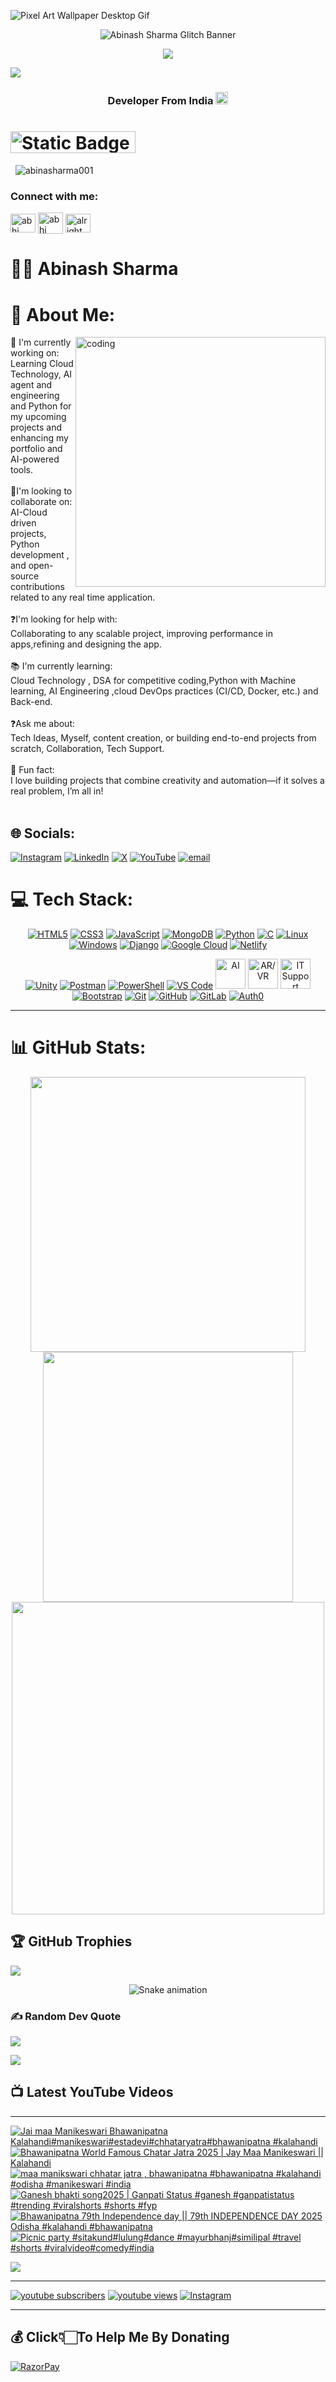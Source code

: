 ![Pixel Art Wallpaper Desktop Gif](https://github.com/user-attachments/assets/68b05b87-a235-4916-82e3-b3d8bfa59896)
<p align="center">
  <img src="https://svg-banners.vercel.app/api?type=glitch&text1=Abinash%20Sharma&width=800&height=200" alt="Abinash Sharma Glitch Banner"/>
</p>


<p align="center">
  <a href="https://github.com/abinasharma001">
  </a>
</p>

<p align="center">
  <img src="https://readme-typing-svg.demolab.com/?lines=A%20Developer%2C%20Content%20Creator%20Who%20Always%20Learning;MCA%20Graduate%20Interested%20in%20Cloud%20Technologies%20%26%20AI%20Solutions;AR%2FVR%20%26%20Gen%20AI%20Enthusiast%20%7C%20Python%20Developer%20%7C%20Unity;Passionate%20About%20Innovative%20Software%20Solutions&font=Fira%20Code&center=true&width=990&height=44&duration=4000&pause=1000&color=FFD700&color2=FF8C00&vCenter=true&size=26&cursor=underscore" />
</p>
<img src="https://user-images.githubusercontent.com/73097560/115834477-dbab4500-a447-11eb-908a-139a6edaec5c.gif">
<body>

<h3 align="center">  Developer From India <img src="https://flagcdn.com/w20/in.png" width="20"/></h3>  
<img align="right"  
     width="400"  
     style="border-radius: 100;">

<h1> <img alt="Static Badge" src="https://img.shields.io/badge/Glad%20To%20See%20You%20Here%20!-8A2BE2"width="200" height="35"></h1> &nbsp;&nbsp;<img src="https://komarev.com/ghpvc/?username=abinasharma001&label=Profile%20views&color=0e75b6&style=flat" alt="abinasharma001" />
<h3 align="left">Connect with me:</h3>
<p align="left">
<a href="https://www.linkedin.com/in/contactabinashsharma/" target="blank"><img align="center" src="https://raw.githubusercontent.com/rahuldkjain/github-profile-readme-generator/master/src/images/icons/Social/linked-in-alt.svg" alt="abhi" height="30" width="40"></a>
<a href="mailto:abinasharma001@gmail.com" target="blank"><img align="center" src="https://skillicons.dev/icons?i=gmail" alt="abhi" height="34" width="40"></a>
<a href="https://www.instagram.com/abinash_sharma___/" target="blank"><img align="center" src="https://raw.githubusercontent.com/rahuldkjain/github-profile-readme-generator/master/src/images/icons/Social/instagram.svg" alt="alright.abhi" height="30" width="40" /></a>
</p>

#  🏄‍♂️ Abinash Sharma

# 💫 About Me:
<img align="right" alt="coding" width="400" src="https://i.pinimg.com/originals/e8/f4/53/e8f453469a3ec97ecd354df465d73913.gif">
🔧 I'm currently working on:<br>Learning Cloud Technology, AI agent and engineering and Python  for my upcoming projects and enhancing my portfolio  and AI-powered tools.<br><br>🤝I'm looking to collaborate on:<br>AI-Cloud driven projects, Python development , and open-source contributions related to any  real time application.<br><br>❓I'm looking for help with:<br>Collaborating to any scalable project, improving performance in apps,refining and designing the app.<br><br>📚 I'm currently learning:<br>Cloud Technology , DSA for competitive coding,Python with Machine learning, AI Engineering ,cloud DevOps practices (CI/CD, Docker, etc.) and Back-end.<br><br>❓Ask me about:<br>Tech Ideas, Myself, content creation, or building end-to-end projects from scratch, Collaboration, Tech Support.<br><br>🎉 Fun fact:<br>I love building projects that combine creativity and automation—if it solves a real problem, I’m all in!<br><br>


## 🌐 Socials:
[![Instagram](https://img.shields.io/badge/Instagram-%23E4405F.svg?logo=Instagram&logoColor=white)](https://instagram.com/https://www.instagram.com/abinash_sharma___/) [![LinkedIn](https://img.shields.io/badge/LinkedIn-%230077B5.svg?logo=linkedin&logoColor=white)](https://linkedin.com/in/https://www.linkedin.com/in/contactabinashsharma/) [![X](https://img.shields.io/badge/X-black.svg?logo=X&logoColor=white)](https://x.com/https://x.com/Abinash34813061/communities/explore) [![YouTube](https://img.shields.io/badge/YouTube-%23FF0000.svg?logo=YouTube&logoColor=white)](https://youtube.com/@https://www.youtube.com/@explore_with_abinash) [![email](https://img.shields.io/badge/Email-D14836?logo=gmail&logoColor=white)](mailto:abinasharma001@gmail.com) 

# 💻 Tech Stack:
<p align="center">
  <a href="https://developer.mozilla.org/en-US/docs/Web/HTML"><img src="https://skillicons.dev/icons?i=html" alt="HTML5" title="HTML5" /></a>
  <a href="https://developer.mozilla.org/en-US/docs/Web/CSS"><img src="https://skillicons.dev/icons?i=css" alt="CSS3" title="CSS3" /></a>
  <a href="https://developer.mozilla.org/en-US/docs/Web/JavaScript"><img src="https://skillicons.dev/icons?i=js" alt="JavaScript" title="JavaScript" /></a>
  <a href="https://www.mongodb.com/"><img src="https://skillicons.dev/icons?i=mongodb" alt="MongoDB" title="MongoDB" /></a>
  <a href="https://www.python.org/"><img src="https://skillicons.dev/icons?i=python" alt="Python" title="Python" /></a>
  <a href="https://isocpp.org/"><img src="https://skillicons.dev/icons?i=c" alt="C" title="C" /></a>
  <a href="https://www.linux.org/"><img src="https://skillicons.dev/icons?i=linux" alt="Linux" title="Linux" /></a>
  <a href="https://www.microsoft.com/windows"><img src="https://skillicons.dev/icons?i=windows" alt="Windows" title="Windows" /></a>
  <a href="https://www.djangoproject.com/"><img src="https://skillicons.dev/icons?i=django" alt="Django" title="Django" /></a>
  <a href="https://cloud.google.com/"><img src="https://skillicons.dev/icons?i=gcp" alt="Google Cloud" title="Google Cloud" /></a>
  <a href="https://www.netlify.com/"><img src="https://skillicons.dev/icons?i=netlify" alt="Netlify" title="Netlify" /></a>
  </p>
<p align="center">
  <a href="https://unity.com/"><img src="https://skillicons.dev/icons?i=unity" alt="Unity" title="Unity" /></a>
  <a href="https://www.postman.com/"><img src="https://skillicons.dev/icons?i=postman" alt="Postman" title="Postman" /></a>
  <a href="https://learn.microsoft.com/powershell/"><img src="https://skillicons.dev/icons?i=powershell" alt="PowerShell" title="PowerShell" /></a>
  <a href="https://code.visualstudio.com/"><img src="https://skillicons.dev/icons?i=vscode" alt="VS Code" title="Visual Studio Code" /></a>
<!-- Artificial Intelligence (generic AI icon) -->
  <a href="#"><img src="https://cdn-icons-png.flaticon.com/512/4712/4712109.png" width="48" alt="AI" title="Artificial Intelligence" /></a>
 <!-- AR/VR -->
  <a href="#"><img src="https://cdn-icons-png.flaticon.com/512/6479/6479463.png" alt="AR/VR" title="Augmented / Virtual Reality" width="48" /></a>
  <!-- Troubleshooting / IT Support -->
  <a href="#"><img src="https://cdn-icons-png.flaticon.com/512/3523/3523063.png" alt="IT Support" title="IT / Technical Support" width="48" /></a>
  <a href="https://getbootstrap.com/"><img src="https://skillicons.dev/icons?i=bootstrap" alt="Bootstrap" title="Bootstrap" /></a>
  <a href="https://git-scm.com/"><img src="https://skillicons.dev/icons?i=git" alt="Git" title="Git" /></a>
  <a href="https://github.com/"><img src="https://skillicons.dev/icons?i=github" alt="GitHub" title="GitHub" /></a>
  <a href="https://about.gitlab.com/"><img src="https://skillicons.dev/icons?i=gitlab" alt="GitLab" title="GitLab" /></a>
  <a href="https://auth0.com/"><img src="https://skillicons.dev/icons?i=auth" alt="Auth0" title="Auth0" /></a></div>
  </p>
   
---

# 📊 GitHub Stats:
<div align="center">

  <img src="https://github-readme-stats.vercel.app/api?username=abinasharma001&theme=blueberry&hide_border=false&show_icons=true&count_private=true" width="440"/>
  <img src="https://github-readme-stats.vercel.app/api/top-langs/?username=abinasharma001&theme=blueberry&hide_border=false&layout=compact" width="400"/>

  <br/>
  <img src="https://nirzak-streak-stats.vercel.app/?user=abinasharma001&theme=blueberry&hide_border=false" width="500"/>
  <br/>
  
</div>


## 🏆 GitHub Trophies
![](https://github-profile-trophy.vercel.app/?username=abinasharma001&theme=radical&no-frame=false&no-bg=false&margin-w=4)

<div align="center">
  <img src="https://profile-readme-generator.com/assets/snake.svg" alt="Snake animation" />
</div>

### ✍️ Random Dev Quote
![](https://quotes-github-readme.vercel.app/api?type=horizontal&theme=radical)

<!--### 🔝 Top Contributed Repo-->
<!--![](https://github-contributor-stats.vercel.app/api?username=abinasharma001&limit=5&theme=ambient_gradient&combine_all_yearly_contributions=true)-->


[![](https://visitcount.itsvg.in/api?id=abinasharma001&icon=7&color=1)](https://visitcount.itsvg.in)


 <summary><h2>📺 Latest YouTube Videos</h2></summary>

 ---

<!-- BEGIN YOUTUBE-CARDS -->
[![Jai maa Manikeswari Bhawanipatna Kalahandi#manikeswari#estadevi#chhataryatra#bhawanipatna #kalahandi](https://ytcards.demolab.com/?id=qHpnSSFune0&title=Jai+maa+Manikeswari+Bhawanipatna+Kalahandi%23manikeswari%23estadevi%23chhataryatra%23bhawanipatna+%23kalahandi&lang=en&timestamp=1759391883&background_color=%230d1117&title_color=%23ffffff&stats_color=%23dedede&max_title_lines=1&width=250&border_radius=5&duration=30 "Jai maa Manikeswari Bhawanipatna Kalahandi#manikeswari#estadevi#chhataryatra#bhawanipatna #kalahandi")](https://www.youtube.com/shorts/qHpnSSFune0)
[![Bhawanipatna World Famous Chatar Jatra 2025 | Jay Maa Manikeswari || Kalahandi](https://ytcards.demolab.com/?id=xyLD28upSLA&title=Bhawanipatna+World+Famous+Chatar+Jatra+2025+%7C+Jay+Maa+Manikeswari+%7C%7C+Kalahandi&lang=en&timestamp=1759245392&background_color=%230d1117&title_color=%23ffffff&stats_color=%23dedede&max_title_lines=1&width=250&border_radius=5&duration=419 "Bhawanipatna World Famous Chatar Jatra 2025 | Jay Maa Manikeswari || Kalahandi")](https://www.youtube.com/watch?v=xyLD28upSLA)
[![maa manikswari chhatar jatra , bhawanipatna #bhawanipatna #kalahandi #odisha #manikeswari #india](https://ytcards.demolab.com/?id=h42RY2eeUog&title=maa+manikswari+chhatar+jatra+%2C+bhawanipatna+%23bhawanipatna+%23kalahandi+%23odisha+%23manikeswari+%23india&lang=en&timestamp=1759242982&background_color=%230d1117&title_color=%23ffffff&stats_color=%23dedede&max_title_lines=1&width=250&border_radius=5&duration=22 "maa manikswari chhatar jatra , bhawanipatna #bhawanipatna #kalahandi #odisha #manikeswari #india")](https://www.youtube.com/shorts/h42RY2eeUog)
[![Ganesh bhakti song2025 |  Ganpati Status #ganesh #ganpatistatus  #trending #viralshorts #shorts #fyp](https://ytcards.demolab.com/?id=wDG2LRNSBek&title=Ganesh+bhakti+song2025+%7C++Ganpati+Status+%23ganesh+%23ganpatistatus++%23trending+%23viralshorts+%23shorts+%23fyp&lang=en&timestamp=1756439370&background_color=%230d1117&title_color=%23ffffff&stats_color=%23dedede&max_title_lines=1&width=250&border_radius=5&duration=42 "Ganesh bhakti song2025 |  Ganpati Status #ganesh #ganpatistatus  #trending #viralshorts #shorts #fyp")](https://www.youtube.com/shorts/wDG2LRNSBek)
[![Bhawanipatna 79th Independence day || 79th INDEPENDENCE DAY 2025 Odisha  #kalahandi #bhawanipatna](https://ytcards.demolab.com/?id=6mJCA9K30Vs&title=Bhawanipatna+79th+Independence+day+%7C%7C+79th+INDEPENDENCE+DAY+2025+Odisha++%23kalahandi+%23bhawanipatna&lang=en&timestamp=1755245731&background_color=%230d1117&title_color=%23ffffff&stats_color=%23dedede&max_title_lines=1&width=250&border_radius=5&duration=744 "Bhawanipatna 79th Independence day || 79th INDEPENDENCE DAY 2025 Odisha  #kalahandi #bhawanipatna")](https://www.youtube.com/watch?v=6mJCA9K30Vs)
[![Picnic party #sitakund#lulung#dance  #mayurbhanj#similipal #travel #shorts #viralvideo#comedy#india](https://ytcards.demolab.com/?id=V05lGzK0be4&title=Picnic+party+%23sitakund%23lulung%23dance++%23mayurbhanj%23similipal+%23travel+%23shorts+%23viralvideo%23comedy%23india&lang=en&timestamp=1736012505&background_color=%230d1117&title_color=%23ffffff&stats_color=%23dedede&max_title_lines=1&width=250&border_radius=5&duration=61 "Picnic party #sitakund#lulung#dance  #mayurbhanj#similipal #travel #shorts #viralvideo#comedy#india")](https://www.youtube.com/shorts/V05lGzK0be4)
<!-- END YOUTUBE-CARDS -->
  <a href="https://www.youtube.com/@explore_with_abinash?sub_confirmation=1"><img src="https://custom-icon-badges.demolab.com/badge/-Subscribe-red?style=for-the-badge&logo=video&logoColor=white"/></a>

---
   <p align="left">
      <a href="https://www.youtube.com/@explore_with_abinash?sub_confirmation=1">
         <img alt="youtube subscribers" title="Subscribe to my YouTube channel" src="https://custom-icon-badges.demolab.com/youtube/channel/subscribers/UCoW3NEm3evBxaRAwMNHrY_g?color=%23E05D44&label=SUBSCRIBE&logo=video&logoColor=white&style=for-the-badge&labelColor=CE4630"/></a> 
      <a href="https://www.youtube.com/@explore_with_abinash">
         <img alt="youtube views" title="YouTube views" src="https://custom-icon-badges.demolab.com/youtube/channel/views/UCoW3NEm3evBxaRAwMNHrY_g?color=%23E1AD0E&logo=eye&logoColor=white&style=for-the-badge&labelColor=C79600"/></a> 


  <!-- Stylish Static Follow Button -->
  <a href="https://www.instagram.com/explore_with_abinash/" target="_blank">
    <img 
      alt="Instagram" 
      title="Follow me on Instagram" 
      src="https://img.shields.io/badge/Follow-%40explore__with__abinash-E4405F?style=for-the-badge&logo=instagram&logoColor=white" 
    />
  </a>
</p>

---

  ## 💰 Click👇🏻To Help Me By Donating
[![RazorPay](https://img.icons8.com/?size=100&id=UIlTiRUlZuzZ&format=png&color=000000)](https://rzp.io/rzp/yTcibpUO)




  
